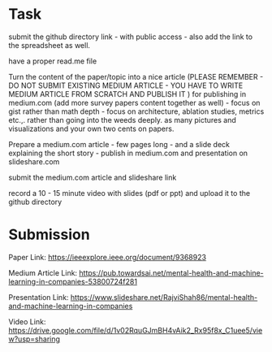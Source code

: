 <h1> Task </h1>
submit the github directory link - with public access - also add the link to the spreadsheet as well. 

have a proper read.me file 

 Turn the content of the paper/topic into a nice article (PLEASE REMEMBER - DO NOT SUBMIT EXISTING MEDIUM ARTICLE - YOU HAVE TO WRITE MEDIUM ARTICLE FROM SCRATCH AND PUBLISH IT )  for publishing in medium.com (add more survey papers content together as well) - focus on gist rather than math depth - focus on architecture, ablation studies, metrics etc.,. rather than going into the weeds deeply. as many pictures and visualizations and your own two cents on papers.  

Prepare a medium.com article - few pages long - and a slide deck explaining the short story - publish in medium.com and presentation on slideshare.com

 

submit the medium.com article  and slideshare link 

record a 10 - 15 minute video with slides (pdf or ppt)  and upload it to the github directory

<h1> Submission </h1>

Paper Link: https://ieeexplore.ieee.org/document/9368923

Medium Article Link: https://pub.towardsai.net/mental-health-and-machine-learning-in-companies-53800724f281

Presentation Link: https://www.slideshare.net/RajviShah86/mental-health-and-machine-learning-in-companies

Video Link: https://drive.google.com/file/d/1v02RquGJmBH4vAik2_Rx95f8x_C1uee5/view?usp=sharing
 
